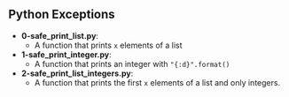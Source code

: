 ## Python Exceptions
- **0-safe_print_list.py**: 
  - A function that prints ```x``` elements of a list
- **1-safe_print_integer.py**: 
  -  A function that prints an integer with ```"{:d}".format()```
- **2-safe_print_list_integers.py**:
  - A function that prints the first ```x``` elements of a list and only integers.
